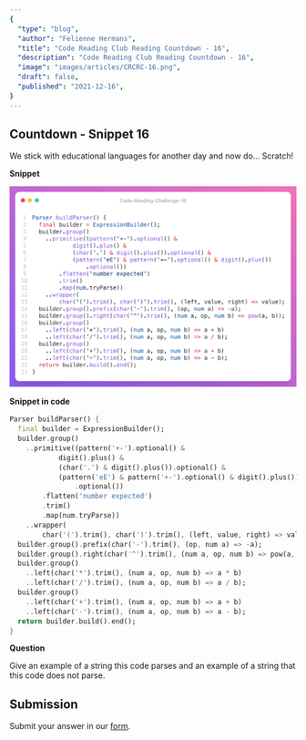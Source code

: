 ```yaml
---
{
  "type": "blog",
  "author": "Felienne Hermans",
  "title": "Code Reading Club Reading Countdown - 16",
  "description": "Code Reading Club Reading Countdown - 16",
  "image": "images/articles/CRCRC-16.png",
  "draft": false,
  "published": "2021-12-16",
}
---
```




## Countdown - Snippet 16

We stick with educational languages for another day and now do... Scratch!

**Snippet**

![CRCRC-16](/images/articles/CRCRC-16.png)

**Snippet in code**

```dart
Parser buildParser() {
  final builder = ExpressionBuilder();
  builder.group()
    ..primitive((pattern('+-').optional() &
            digit().plus() &
            (char('.') & digit().plus()).optional() &
            (pattern('eE') & pattern('+-').optional() & digit().plus())
                .optional())
        .flatten('number expected')
        .trim()
        .map(num.tryParse))
    ..wrapper(
        char('(').trim(), char(')').trim(), (left, value, right) => value);
  builder.group().prefix(char('-').trim(), (op, num a) => -a);
  builder.group().right(char('^').trim(), (num a, op, num b) => pow(a, b));
  builder.group()
    ..left(char('*').trim(), (num a, op, num b) => a * b)
    ..left(char('/').trim(), (num a, op, num b) => a / b);
  builder.group()
    ..left(char('+').trim(), (num a, op, num b) => a + b)
    ..left(char('-').trim(), (num a, op, num b) => a - b);
  return builder.build().end();
}
```

**Question**

Give an example of a string this code parses and an example of a string that this code does not parse.

## Submission

Submit your answer in our [form](https://forms.gle/241ak21gMu1fRada6).
